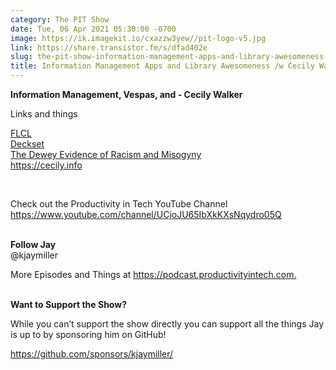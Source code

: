 ```yaml
---
category: The PIT Show
date: Tue, 06 Apr 2021 05:30:00 -0700
image: https://ik.imagekit.io/cxazzw3yew//pit-logo-v5.jpg
link: https://share.transistor.fm/s/dfad402e
slug: the-pit-show-information-management-apps-and-library-awesomeness-w-cecily-walker
title: Information Management Apps and Library Awesomeness /w Cecily Walker
---
```


<p><strong>Information Management, Vespas, and - Cecily Walker</strong></p><p>Links and things</p><p><a href="https://en.wikipedia.org/wiki/FLCL">FLCL</a><br /><a href="https://www.deckset.com/">Deckset</a><br /><a href="https://www.jta.org/quick-reads/american-library-association-to-remove-dewey-name-from-medal-over-his-anti-semitism-and-misogyny">The Dewey Evidence of Racism and Misogyny</a><br /><a href="https://cecily.info/">https://cecily.info</a></p><p><br /></p><p>Check out the Productivity in Tech YouTube Channel<br /><a href="https://www.youtube.com/channel/UCjoJU65IbXkKXsNqydro05Q">https://www.youtube.com/channel/UCjoJU65IbXkKXsNqydro05Q<br /></a><br /></p><p><strong>Follow Jay<br /></strong>@kjaymiller</p><p>More Episodes and Things at <a href="https://podcast.productivityintech.com.">https://podcast.productivityintech.com.</a></p><p><strong><br />Want to Support the Show?</strong></p><p>While you can’t support the show directly you can support all the things Jay is up to by sponsoring him on GitHub!</p><p><a href="https://github.com/sponsors/kjaymiller/">https://github.com/sponsors/kjaymiller/</a></p><p><br /></p>